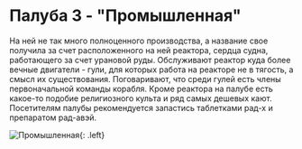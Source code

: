# Палуба 3 - "Промышленная"

На ней не так много полноценного производства, а название свое получила за счет расположенного на ней реактора, сердца судна, работающего 
за счет урановой руды. Обслуживают реактор куда более вечные двигатели - гули, для которых работа на реакторе не в тягость, а смысл их 
существования. Поговаривают, что среди гулей есть члены первоначальной команды корабля. Кроме реактора на палубе есть какое-то подобие 
религиозного культа и ряд самых дешевых кают. Посетителям палубы рекомендуется запастись таблетками рад-х и препаратом рад-авэй.

![Промышленная](https://snag.gy/FARxwW.jpg){: .left}
